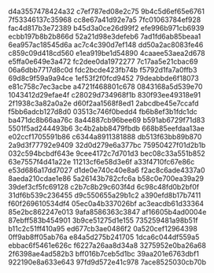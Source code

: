d4a3557478424a32
c7ef787ed08e2c75
9b4c5d6ef65e6761
7f53346137c35968
cc8e67a41d92e7a5
7fc01063784ef928
fac4d817b3e72389
b45d3a0ce26d99f2
efe996b971cb6939
ecbb197b8b2b866d
52a21d98e3defeb6
7ad1fd6ab85beaa1
6ea957ac18545d6a
ac7c4c390d7ef148
dd50a2ac8083fe46
c859c09d418cd560
e1ea919be1d54890
4caaee53aea2d678
e5ffa0e649e3a472
fc2dee0da1972277
7c17aa5e21cbac69
06a6dbb7717d8c0d
fdc2bcde423fb74b
f5792d1fa7a0ffb3
69d8c9f59a9a94ce
1ef53f2f0fcd9452
79deabbde6f18073
e81c758c7ec3acbe
a4721f468801c678
0843168a5d539e70
1043412d29efae4f
c28029d734968f1b
830f93ee49318e91
2f1938c3a82a0a2e
d60f2aa1568f8ed1
2abcdbe45e7ccafd
f5bb6adcb127d8d0
03513c746f0bedd4
fb6b8ef3b1fdc1dc
ba471dc8b66aa76c
8a44887cb96bee69
b591ab6729f71d83
5501f5ad244493b6
3c4b2abb8479fbdb
668b85eefdaa13ae
e02ccf1705591b86
c6344a8911381888
db513f63bb89b870
2a9d3f77792e9409
32d0d279e6a377bc
75950427f01d2b1b
032c594bcbdf643e
9cee4172c7d701d3
bec08c33a551b852
63e7557f4d41a22e
11213cf6e58d3e6f
a33f4710fc67e86c
e53d686a17dd7027
d1de0e740c40e8a6
f2ac8c6ade4337a0
8aeda210cdae1e86
5a26143b782cfc6a
b58c0e700ea39a29
39def3cf5fc69128
c2b7c8b29c603f4d
6c98c48fd0b2bf0f
31df6b539c236455
d9c550655a29b1c2
a390efd8b17b7411
f60f269610534df4
05ec0a4b337026bf
ac3eacdb61d33364
85e2bc862247e013
9afa8586363c3847
af16605b4ad0004e
87ebff583b454901
3b9ce51275d1e155
735259481a98b51f
b11c2c51ff410a95
ed677cb3ae0486f2
0a520cef12964398
0ff9ab8ff05ab76a
e84a5d275b241705
1dca6c044df559a5
ebbac6f5461e626c
f6227a26aa8d34a8
3275952e0ba26a68
2f6398ae4ad582b3
bff016b7ceb5d1bc
39aa201e6763dbf1
922190e8a633e643
97fd9d572e41c978
7ace8525030cb70b
